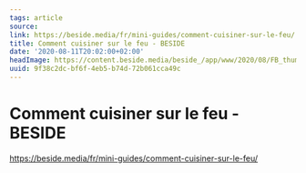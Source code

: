 ```yaml
---
tags: article
source:
link: https://beside.media/fr/mini-guides/comment-cuisiner-sur-le-feu/
title: Comment cuisiner sur le feu - BESIDE
date: '2020-08-11T20:02:00+02:00'
headImage: https://content.beside.media/beside_/app/www/2020/08/FB_thumbnail-03-20200605-BrutBBQ-1084-EAM.jpg
uuid: 9f38c2dc-bf6f-4eb5-b74d-72b061cca49c
---
```


# Comment cuisiner sur le feu - BESIDE
https://beside.media/fr/mini-guides/comment-cuisiner-sur-le-feu/
